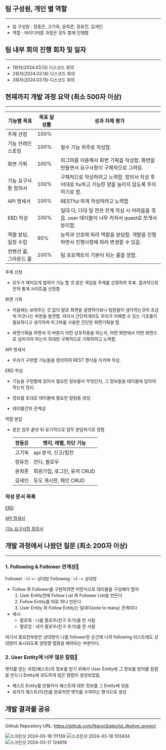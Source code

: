 ## 팀 구성원, 개인 별 역할

---

- 팀 구성원 : 정동은, 고기욱, 윤희준, 정유진, 김세인
- 역할 : 아이디어톤 과정은 모두 함께 진행함

## 팀 내부 회의 진행 회차 및 일자

---
- 1회차(2024.03.13) 디스코드 회의
- 2회차(2024.03.14) 디스코드 회의
- 3회차(2024.03.15) 디스코드 회의


## 현재까지 개발 과정 요약 (최소 500자 이상)

---

| 기능별 목표 | 목표 달성률 | 성과 자체 평가 |
| --- | --- | --- |
| 주제 선정 | 100% |  |
| 기능 브레인 스토밍 | 100% | 필수 기능 위주로 작성함.  |
| 화면 기획 | 100% | 피그마를 이용해서 화면 기획을 작성함. 화면을 만들면서 요구사항이 구체적으로 그려짐. |
| 기능 요구사항 정의서 | 100% | 구체적으로 작성하려고 노력함. 정의서 작성 후 이대로 fix하고 가능한 양을 늘리지 않도록 주의하기로 함. |
| API 명세서 | 100% | RESTful 하게 작성하려고 노력함 |
| ERD 작성 | 100% | 일대 다, 다대 일 연관 관계 작성 시 어려움을 겪음. user 테이블이 너무 커져서 quest로 쪼개서 분리함. |
| 역할 분담, 일정 수립 | 90% | 능력과 선호에 따라 역할을 분담함. 개발을 진행하면서 진행사항에 따라 변경할 수 있음. |
| 컨벤션 룰, 그라운드 룰 | 100% | 팀 프로젝트의 기본이 되는 룰을 정함. |

주제 선정

- 모두가 재미있게 참여가 가능 할 것 같은 게임을 주제를 선정하여 투표. 결과적으로 전적 통계 사이트를 선정함

화면 기획

- 처음에는 보여주는 것 없이 말로 화면을 설명하다보니 팀원들이 생각하는것이 조금씩 어긋나는 부분을 발견함. 따라서 간단하게라도 우리가 이해할 수 있는 기초틀이 필요하다고 생각하여 피그마를 사용한 간단한 화면기획을 함.

- 화면기획을 하면서 각 버튼이 어떤 상호작용을 하는지, 어떤 화면에서 어떤 화면으로 넘어가야 하는지 최대한 구체적으로 기획하려고 노력함.

API 명세서

- 우리가 구현할 기능들을 정리하여 REST 형식을 지키며 작성.

ERD 작성

- 기능을 구현함에 있어서 필요한 정보들이 무엇인지, 그 정보들을 테이블에 담아야 하는지 정리.

- 정보를 토대로 테이블에 필요한 칼럼들 생성.

- 테이블간의 관계성


역할 분담

-  맡은 업무 끝낸 뒤 유기적으로 업무 분담하기로 정함

   | 정동은 | 뱃지, 레벨, 차단 기능 |
   | --- | --- |
   | 고기욱 | api 분석, 신고/칭찬 |
   | 정유진 | 잔디, 팔로우 |
   | 윤희준 | 회원가입, 로그인, 유저 CRUD |
   | 김세인 | 듀오 게시판, 제안 CRUD |


### 작성 문서 목록

[ERD](https://www.notion.so/ERD-58d2d2b78abd47ef840b107f365d6be7?pvs=21)

[API 명세서](https://www.notion.so/API-1048dcacbefe4ce2bec94773fab11700?pvs=21)

[기능 요구사항 정의서](https://www.notion.so/6568002e350642f8be5796b26eeb0a1e?pvs=21)
## 개발 과정에서 나왔던 질문 (최소 200자 이상)

---
### 1. Following & Follower 관계성🙂

Follower   : 나 <- 상대방
Following : 나 -> 상대방

- Follow 와 Follower를 구현하려면 어떤식으로 테이블을 구성해야 할까
    1. User Entity안에 Follow List 와 Follower List을 만든다
    2. Follow Entity를 따로 하나 만든다
    3. User Entity 와 Follow Entity는 일대다(one to many) 관계이다
- 예시
    - 팔로워 : 나를 팔로우(친구 추가)를 한 사람
    - 팔로잉 : 내가 팔로우(친구 추가)를 한 사람


여기서 중요한부분은 상대방이 나를 follower한 순간에 나의 following 리스트에도 상대방이 표시되도록 양방향 맵핑을 해야되는 부분이다.

### 2. User Entity에 너무 많은 칼럼🙂

뱃지를 얻는 과정(퀘스트)의 정보를 받기 위해서 User Entity에 그 정보를 받아줄 칼럼을 만드니 Entity에 과도하게 많은 칼럼이 생성되었음.

- 퀘스트 Entity를 만들어서 퀘스트에 대한 정보를 그 Entity에 넣음
- 유저가 퀘스트(미션)를 완료하면 뱃지를 수여하는 형식으로 생성

## 개발 결과물 공유

---

Github Repository URL: https://github.com/NarooSister/lol_likelion_project


![스크린샷 2024-03-18 111139](https://github.com/NarooSister/lol_likelion_project/assets/150361471/2ee92a7c-b633-45da-9c33-39ee82cbc73a)
![스크린샷 2024-03-18 103434](https://github.com/NarooSister/lol_likelion_project/assets/150361471/792ea9bd-549c-41d6-954d-d5c565562831)
![스크린샷 2024-03-17 124618](https://github.com/NarooSister/lol_likelion_project/assets/150361471/8401da8a-7fb8-4c1f-b56c-b9f5737f6c59)